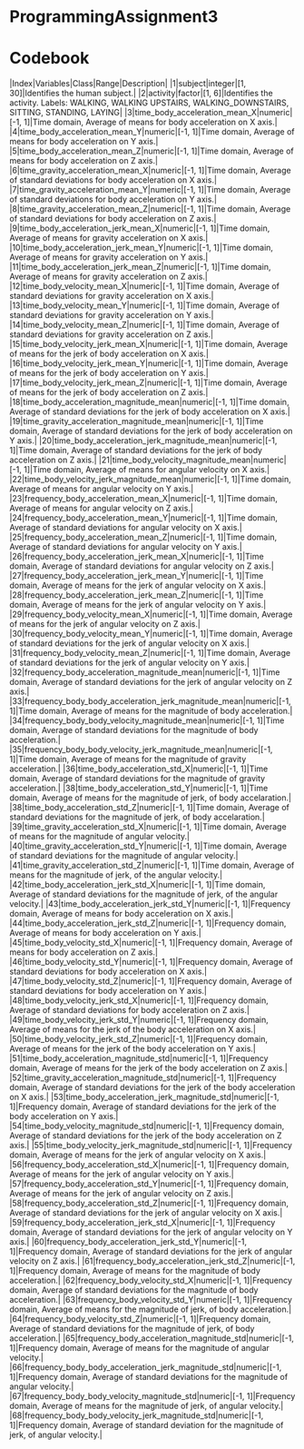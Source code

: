 # ProgrammingAssignment3

# Codebook

|Index|Variables|Class|Range|Description|
|1|subject|integer|[1, 30]|Identifies the human subject.|
|2|activity|factor|[1, 6]|Identifies the activity. Labels: WALKING, WALKING UPSTAIRS, WALKING_DOWNSTAIRS, SITTING, STANDING, LAYING|
|3|time_body_acceleration_mean_X|numeric|[-1, 1]|Time domain, Average of means for body acceleration on X axis.|
|4|time_body_acceleration_mean_Y|numeric|[-1, 1]|Time domain, Average of means for body acceleration on Y axis.|
|5|time_body_acceleration_mean_Z|numeric|[-1, 1]|Time domain, Average of means for body acceleration on Z axis.|
|6|time_gravity_acceleration_mean_X|numeric|[-1, 1]|Time domain, Average of standard deviations for body acceleration on X axis.|
|7|time_gravity_acceleration_mean_Y|numeric|[-1, 1]|Time domain, Average of standard deviations for body acceleration on Y axis.|
|8|time_gravity_acceleration_mean_Z|numeric|[-1, 1]|Time domain, Average of standard deviations for body acceleration on Z axis.|
|9|time_body_acceleration_jerk_mean_X|numeric|[-1, 1]|Time domain, Average of means for gravity acceleration on X axis.|
|10|time_body_acceleration_jerk_mean_Y|numeric|[-1, 1]|Time domain, Average of means for gravity acceleration on Y axis.|
|11|time_body_acceleration_jerk_mean_Z|numeric|[-1, 1]|Time domain, Average of means for gravity acceleration on Z axis.|
|12|time_body_velocity_mean_X|numeric|[-1, 1]|Time domain, Average of standard deviations for gravity acceleration on X axis.|
|13|time_body_velocity_mean_Y|numeric|[-1, 1]|Time domain, Average of standard deviations for gravity acceleration on Y axis.|
|14|time_body_velocity_mean_Z|numeric|[-1, 1]|Time domain, Average of standard deviations for gravity acceleration on Z axis.|
|15|time_body_velocity_jerk_mean_X|numeric|[-1, 1]|Time domain, Average of means for the jerk of body acceleration on X axis.|
|16|time_body_velocity_jerk_mean_Y|numeric|[-1, 1]|Time domain, Average of means for the jerk of body acceleration on Y axis.|
|17|time_body_velocity_jerk_mean_Z|numeric|[-1, 1]|Time domain, Average of means for the jerk of body acceleration on Z axis.|
|18|time_body_acceleration_magnitude_mean|numeric|[-1, 1]|Time domain, Average of standard deviations for the jerk of body acceleration on X axis.|
|19|time_gravity_acceleration_magnitude_mean|numeric|[-1, 1]|Time domain, Average of standard deviations for the jerk of body acceleration on Y axis.|
|20|time_body_acceleration_jerk_magnitude_mean|numeric|[-1, 1]|Time domain, Average of standard deviations for the jerk of body acceleration on Z axis.|
|21|time_body_velocity_magnitude_mean|numeric|[-1, 1]|Time domain, Average of means for angular velocity on X axis.|
|22|time_body_velocity_jerk_magnitude_mean|numeric|[-1, 1]|Time domain, Average of means for angular velocity on Y axis.|
|23|frequency_body_acceleration_mean_X|numeric|[-1, 1]|Time domain, Average of means for angular velocity on Z axis.|
|24|frequency_body_acceleration_mean_Y|numeric|[-1, 1]|Time domain, Average of standard deviations for angular velocity on X axis.|
|25|frequency_body_acceleration_mean_Z|numeric|[-1, 1]|Time domain, Average of standard deviations for angular velocity on Y axis.|
|26|frequency_body_acceleration_jerk_mean_X|numeric|[-1, 1]|Time domain, Average of standard deviations for angular velocity on Z axis.|
|27|frequency_body_acceleration_jerk_mean_Y|numeric|[-1, 1]|Time domain, Average of means for the jerk of angular velocity on X axis.|
|28|frequency_body_acceleration_jerk_mean_Z|numeric|[-1, 1]|Time domain, Average of means for the jerk of angular velocity on Y axis.|
|29|frequency_body_velocity_mean_X|numeric|[-1, 1]|Time domain, Average of means for the jerk of angular velocity on Z axis.|
|30|frequency_body_velocity_mean_Y|numeric|[-1, 1]|Time domain, Average of standard deviations for the jerk of angular velocity on X axis.|
|31|frequency_body_velocity_mean_Z|numeric|[-1, 1]|Time domain, Average of standard deviations for the jerk of angular velocity on Y axis.|
|32|frequency_body_acceleration_magnitude_mean|numeric|[-1, 1]|Time domain, Average of standard deviations for the jerk of angular velocity on Z axis.|
|33|frequency_body_body_acceleration_jerk_magnitude_mean|numeric|[-1, 1]|Time domain, Average of means for the magnitude of body acceleration.|
|34|frequency_body_body_velocity_magnitude_mean|numeric|[-1, 1]|Time domain, Average of standard deviations for the magnitude of body acceleration.|
|35|frequency_body_body_velocity_jerk_magnitude_mean|numeric|[-1, 1]|Time domain, Average of means for the magnitude of gravity acceleration.|
|36|time_body_acceleration_std_X|numeric|[-1, 1]|Time domain, Average of standard deviations for the magnitude of gravity acceleration.|
|38|time_body_acceleration_std_Y|numeric|[-1, 1]|Time domain, Average of means for the magnitude of jerk, of body accelaration.|
|38|time_body_acceleration_std_Z|numeric|[-1, 1]|Time domain, Average of standard deviations for the magnitude of jerk, of body accelaration.|
|39|time_gravity_acceleration_std_X|numeric|[-1, 1]|Time domain, Average of means for the magnitude of angular velocity.|
|40|time_gravity_acceleration_std_Y|numeric|[-1, 1]|Time domain, Average of standard deviations for the magnitude of angular velocity.|
|41|time_gravity_acceleration_std_Z|numeric|[-1, 1]|Time domain, Average of means for the magnitude of jerk, of the angular velocity.|
|42|time_body_acceleration_jerk_std_X|numeric|[-1, 1]|Time domain, Average of standard deviations for the magnitude of jerk, of the angular velocity.|
|43|time_body_acceleration_jerk_std_Y|numeric|[-1, 1]|Frequency domain, Average of means for body acceleration on X axis.|
|44|time_body_acceleration_jerk_std_Z|numeric|[-1, 1]|Frequency domain, Average of means for body acceleration on Y axis.|
|45|time_body_velocity_std_X|numeric|[-1, 1]|Frequency domain, Average of means for body acceleration on Z axis.|
|46|time_body_velocity_std_Y|numeric|[-1, 1]|Frequency domain, Average of standard deviations for body acceleration on X axis.|
|47|time_body_velocity_std_Z|numeric|[-1, 1]|Frequency domain, Average of standard deviations for body acceleration on Y axis.|
|48|time_body_velocity_jerk_std_X|numeric|[-1, 1]|Frequency domain, Average of standard deviations for body acceleration on Z axis.|
|49|time_body_velocity_jerk_std_Y|numeric|[-1, 1]|Frequency domain, Average of means for the jerk of the body acceleration on X axis.|
|50|time_body_velocity_jerk_std_Z|numeric|[-1, 1]|Frequency domain, Average of means for the jerk of the body acceleration on Y axis.|
|51|time_body_acceleration_magnitude_std|numeric|[-1, 1]|Frequency domain, Average of means for the jerk of the body acceleration on Z axis.|
|52|time_gravity_acceleration_magnitude_std|numeric|[-1, 1]|Frequency domain, Average of standard deviations for the jerk of the body acceleration on X axis.|
|53|time_body_acceleration_jerk_magnitude_std|numeric|[-1, 1]|Frequency domain, Average of standard deviations for the jerk of the body acceleration on Y axis.|
|54|time_body_velocity_magnitude_std|numeric|[-1, 1]|Frequency domain, Average of standard deviations for the jerk of the body acceleration on Z axis.|
|55|time_body_velocity_jerk_magnitude_std|numeric|[-1, 1]|Frequency domain, Average of means for the jerk of angular velocity on X axis.|
|56|frequency_body_acceleration_std_X|numeric|[-1, 1]|Frequency domain, Average of means for the jerk of angular velocity on Y axis.|
|57|frequency_body_acceleration_std_Y|numeric|[-1, 1]|Frequency domain, Average of means for the jerk of angular velocity on Z axis.|
|58|frequency_body_acceleration_std_Z|numeric|[-1, 1]|Frequency domain, Average of standard deviations for the jerk of angular velocity on X axis.|
|59|frequency_body_acceleration_jerk_std_X|numeric|[-1, 1]|Frequency domain, Average of standard deviations for the jerk of angular velocity on Y axis.|
|60|frequency_body_acceleration_jerk_std_Y|numeric|[-1, 1]|Frequency domain, Average of standard deviations for the jerk of angular velocity on Z axis.|
|61|frequency_body_acceleration_jerk_std_Z|numeric|[-1, 1]|Frequency domain, Average of means for the magnitude of body acceleration.|
|62|frequency_body_velocity_std_X|numeric|[-1, 1]|Frequency domain, Average of standard deviations for the magnitude of body acceleration.|
|63|frequency_body_velocity_std_Y|numeric|[-1, 1]|Frequency domain, Average of means for the magnitude of jerk, of body acceleration.|
|64|frequency_body_velocity_std_Z|numeric|[-1, 1]|Frequency domain, Average of standard deviations for the magnitude of jerk, of body acceleration.|
|65|frequency_body_acceleration_magnitude_std|numeric|[-1, 1]|Frequency domain, Average of means for the magnitude of angular velocity.|
|66|frequency_body_body_acceleration_jerk_magnitude_std|numeric|[-1, 1]|Frequency domain, Average of standard deviations for the magnitude of angular velocity.|
|67|frequency_body_body_velocity_magnitude_std|numeric|[-1, 1]|Frequency domain, Average of means for the magnitude of jerk, of angular velocity.|
|68|frequency_body_body_velocity_jerk_magnitude_std|numeric|[-1, 1]|Frequency domain, Average of standard deviation for the magnitude of jerk, of angular velocity.|
